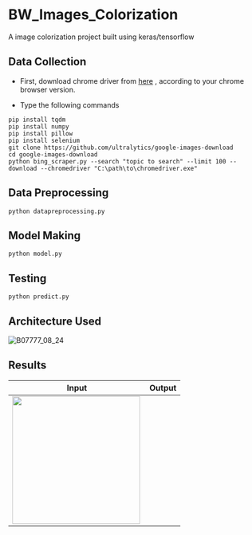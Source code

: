 # BW_Images_Colorization
A image colorization project built using keras/tensorflow

## Data Collection

- First, download chrome driver from [here](https://chromedriver.chromium.org/downloads) , according to your chrome browser version.

- Type the following commands
```
pip install tqdm
pip install numpy
pip install pillow
pip install selenium
git clone https://github.com/ultralytics/google-images-download
cd google-images-download
python bing_scraper.py --search "topic to search" --limit 100 --download --chromedriver "C:\path\to\chromedriver.exe"
```

## Data Preprocessing 

```
python datapreprocessing.py
```
## Model Making

```
python model.py
```
## Testing

```
python predict.py
```
## Architecture Used

![B07777_08_24](https://user-images.githubusercontent.com/43717493/103136118-9702dd80-46e3-11eb-90d9-54f87fbfa817.png)

## Results

<table>
  <thead>
    <tr>
      <th>Input</th>
      <th>Output</th>
    </tr>
   </thead>
   <tbody>
     <tr>
       <td><img align="left" alt="" src="https://user-images.githubusercontent.com/43717493/104124997-03373f80-537a-11eb-945a-7baffa180d36.jpg" width="256px" height="256px" /></td>
       <td><img align="left" alt="" src="https://user-images.githubusercontent.com/43717493/104124983-f87caa80-5379-11eb-86de-16ff33111492.png" /></td>
     </tr>
  </tbody>
</table>

